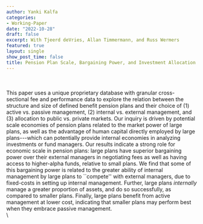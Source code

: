 ```yaml
---
author: Yanki Kalfa
categories:
- Working-Paper
date: "2022-10-28"
draft: false
excerpt: With Tjeerd deVries, Allan Timmermann, and Russ Wermers
featured: true
layout: single
show_post_time: false
title: Pension Plan Scale, Bargaining Power, and Investment Allocation and Performance
---
```


\
\
This paper uses a unique proprietary database with granular cross-sectional fee and performance data to explore the relation between the structure and size of defined benefit pension plans and their choice of (1) active vs. passive management, (2) internal vs. external management, and (3) allocation to public vs. private markets. Our inquiry is driven by potential scale economies of pension plans related to the market power of large plans, as well as the advantage of human capital directly employed by large plans---which can potentially provide internal economies in analyzing investments or fund managers. Our results indicate a strong role for economic scale in pension plans: large plans have superior bargaining power over their external managers in negotiating fees as well as having access to higher-alpha funds, relative to small plans. We find that some of this bargaining power is related to the greater ability of internal management by large plans to ``compete'' with external managers, due to fixed-costs in setting up internal management. Further, large plans *internally* manage a greater proportion of assets, and do so successfully, as compared to smaller plans. Finally, large plans benefit from active management at lower cost, indicating that smaller plans may perform best when they embrace passive management.
\
\




